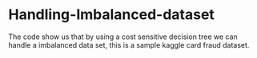 # Handling-Imbalanced-dataset

The code show us that by using a cost sensitive decision tree we can handle a imbalanced data set, this is a sample kaggle card fraud dataset.
